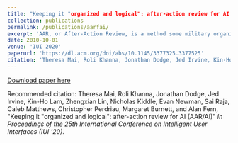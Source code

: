 ```yaml
---
title: "Keeping it "organized and logical": after-action review for AI (AAR/AI)"
collection: publications
permalink: /publications/aarfai/
excerpt: 'AAR, or After-Action Review, is a method some military organizations use to assess human agents, and it has been validated in many domains. Drawing upon this strategy, we derived an AAR for AI, to organize ways people assess reinforcement learning (RL) agents in a sequential decision-making environment. The results of our qualitative study revealed several strengths and weaknesses of the AAR/AI process and the explanations embedded within it.'
date: 2010-10-01
venue: 'IUI 2020'
paperurl: 'https://dl.acm.org/doi/abs/10.1145/3377325.3377525'
citation: 'Theresa Mai, Roli Khanna, Jonathan Dodge, Jed Irvine, Kin-Ho Lam, Zhengxian Lin, Nicholas Kiddle, Evan Newman, Sai Raja, Caleb Matthews, Christopher Perdriau, Margaret Burnett, and Alan Fern, &quot;Keeping it "organized and logical": after-action review for AI (AAR/AI)&quot; <i>In Proceedings of the 25th International Conference on Intelligent User Interfaces (IUI '20)</i>.'
---
```


[Download paper here](https://dl.acm.org/doi/abs/10.1145/3377325.3377525)

Recommended citation: Theresa Mai, Roli Khanna, Jonathan Dodge, Jed Irvine, Kin-Ho Lam, Zhengxian Lin, Nicholas Kiddle, Evan Newman, Sai Raja, Caleb Matthews, Christopher Perdriau, Margaret Burnett, and Alan Fern, "Keeping it "organized and logical": after-action review for AI (AAR/AI)" <i>In Proceedings of the 25th International Conference on Intelligent User Interfaces (IUI '20)</i>.
